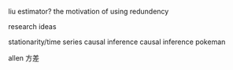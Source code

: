 liu estimator?
the motivation of using redundency

research ideas

stationarity/time series causal inference
causal inference pokeman

allen 方差
